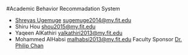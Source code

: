 #Academic Behavior Recommadation System

* [Shreyas Ugemuge](https://shreyasugemuge.github.io) <sugemuge2014@my.fit.edu>
* Shiru Hou <shou2015@my.fit.edu>
* Yaqeen AlKathiri <yalkathiri2013@my.fit.edu>
* Mohammed AlHabsi <malhabsi2013@my.fit.edu>
Faculty Sponsor [Dr. Philip Chan](https://cs.fit.edu/~pkc)